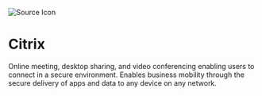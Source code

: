 ![Source Icon](thumbnail.svg)
# Citrix
Online meeting, desktop sharing, and video conferencing enabling users to connect in a secure environment.  Enables business mobility through the secure delivery of apps and data to any device on any network.
